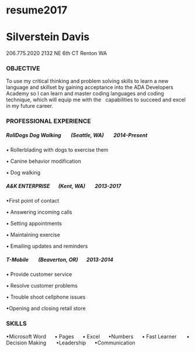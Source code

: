 # resume2017
# Silverstein Davis

206.775.2020         2132 NE 6th CT           Renton WA

### OBJECTIVE
To use my critical thinking and problem solving skills to learn a new language and skillset by gaining acceptance into the ADA Developers Academy so I can learn and master coding languages and coding technique, which will equip me with the   capabilities to succeed and excel in my future career.



### PROFESSIONAL EXPERIENCE
##### RollDogs Dog Walking &nbsp;&nbsp;&nbsp;&nbsp;&nbsp;&nbsp; (Seattle, WA) &nbsp;&nbsp;&nbsp;&nbsp;&nbsp;&nbsp; 2014-Present
• Rollerblading with dogs to exercise them

• Canine behavior modification

• Dog walking


##### A&K ENTERPRISE &nbsp;&nbsp;&nbsp;&nbsp;&nbsp;&nbsp;(Kent, WA) &nbsp;&nbsp;&nbsp;&nbsp;&nbsp;&nbsp; 2013-2017
•First point of contact

• Answering incoming calls

• Setting appointments

• Maintaining exercise

• Emailing updates and reminders


##### T-Mobile &nbsp;&nbsp;&nbsp;&nbsp;&nbsp;&nbsp; (Beaverton, OR) &nbsp;&nbsp;&nbsp;&nbsp;&nbsp;&nbsp;2013-2014
• Provide customer service

• Resolve customer problems

• Trouble shoot cellphone issues

•Opening and closing retail store


### SKILLS
•Microsoft Word&nbsp;&nbsp;&nbsp;&nbsp;&nbsp;&nbsp;• Pages&nbsp;&nbsp;&nbsp;&nbsp;&nbsp;&nbsp;• Excel&nbsp;&nbsp;&nbsp;&nbsp;&nbsp;&nbsp;•Numbers&nbsp;&nbsp;&nbsp;&nbsp;&nbsp;&nbsp;• Fast Learner&nbsp;&nbsp;&nbsp;&nbsp;&nbsp;&nbsp; • Decision Making&nbsp;&nbsp;&nbsp;&nbsp;&nbsp;&nbsp; 
•Leadership&nbsp;&nbsp;&nbsp;&nbsp;&nbsp;&nbsp;•Communication
